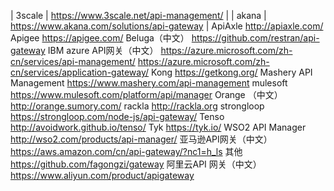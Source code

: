 | 3scale	| https://www.3scale.net/api-management/ |
| akana	| https://www.akana.com/solutions/api-gateway |
ApiAxle	http://apiaxle.com/
Apigee	https://apigee.com/
Beluga（中文）	https://github.com/restran/api-gateway
IBM azure API网关（中文）	
https://azure.microsoft.com/zh-cn/services/api-management/
https://azure.microsoft.com/zh-cn/services/application-gateway/
Kong	https://getkong.org/
Mashery API Management	https://www.mashery.com/api-management
mulesoft	https://www.mulesoft.com/platform/api/manager
Orange （中文）	http://orange.sumory.com/
rackla	http://rackla.org
strongloop	https://strongloop.com/node-js/api-gateway/
Tenso	http://avoidwork.github.io/tenso/
Tyk	https://tyk.io/
WSO2 API Manager 	http://wso2.com/products/api-manager/
亚马逊API网关（中文）	https://aws.amazon.com/cn/api-gateway/?nc1=h_ls
其他	https://github.com/fagongzi/gateway
阿里云API 网关（中文）	https://www.aliyun.com/product/apigateway
 	 
